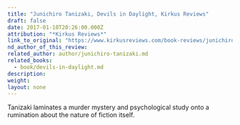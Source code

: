```yaml
---
title: "Junichiro Tanizaki, Devils in Daylight, Kirkus Reviews"
draft: false
date: 2017-01-10T20:26:00.000Z
attribution: "*Kirkus Reviews*"
link_to_original: "https://www.kirkusreviews.com/book-reviews/junichiro-tanizaki-2/devils-in-daylight/"
nd_author_of_this_review:
related_author: author/junichiro-tanizaki.md
related_books:
  - book/devils-in-daylight.md
description:
weight:
layout: none
---
```

Tanizaki laminates a murder mystery and psychological study onto a rumination about the nature of fiction itself.

